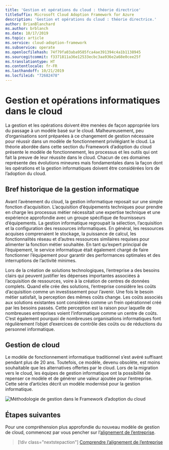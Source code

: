 ```yaml
---
title: 'Gestion et opérations du cloud : théorie directrice'
titleSuffix: Microsoft Cloud Adoption Framework for Azure
description: 'Gestion et opérations du cloud : théorie directrice.'
author: BrianBlanchard
ms.author: brblanch
ms.date: 10/17/2019
ms.topic: article
ms.service: cloud-adoption-framework
ms.subservice: operate
ms.openlocfilehash: 74f79fa03aba9585fca4ae391394c4a1b1138945
ms.sourcegitcommit: f3371811a36e12533ecbc3aa936e2a68e0cee25f
ms.translationtype: HT
ms.contentlocale: fr-FR
ms.lasthandoff: 10/21/2019
ms.locfileid: "72682478"
---
```

# <a name="it-management-and-operations-in-the-cloud"></a>Gestion et opérations informatiques dans le cloud

La gestion et les opérations doivent être menées de façon appropriée lors du passage à un modèle basé sur le cloud. Malheureusement, peu d’organisations sont préparées à ce changement de gestion nécessaire pour réussir dans un modèle de fonctionnement privilégiant le cloud. La théorie abordée dans cette section du Framework d’adoption du cloud présente le modèle de fonctionnement, les processus et les outils qui ont fait la preuve de leur réussite dans le cloud. Chacun de ces domaines représente des évolutions mineures mais fondamentales dans la façon dont les opérations et la gestion informatiques doivent être considérées lors de l’adoption du cloud.

## <a name="brief-history-of-it-management"></a>Bref historique de la gestion informatique

Avant l’avènement du cloud, la gestion informatique reposait sur une simple fonction d’acquisition. L’acquisition d’équipements techniques pour prendre en charge les processus métier nécessitait une expertise technique et une expérience approfondie avec un groupe spécifique de fournisseurs d’équipements. La gestion informatique regroupait la sélection, l’acquisition et la configuration des ressources informatiques. En général, les ressources acquises comprenaient le stockage, la puissance de calcul, les fonctionnalités réseau et d’autres ressources similaires requises pour alimenter la fonction métier souhaitée. En tant qu’expert principal de l’équipement, le service informatique était également chargé de faire fonctionner l’équipement pour garantir des performances optimales et des interruptions de l’activité minimes.

Lors de la création de solutions technologiques, l’entreprise a des besoins clairs qui peuvent justifier les dépenses importantes associées à l’acquisition de ressources, voire à la création de centres de données complets. Quand elle crée des solutions, l’entreprise considère les coûts d’acquisition comme un investissement pour l’avenir. Une fois le besoin métier satisfait, la perception des mêmes coûts change. Les coûts associés aux solutions existantes sont considérés comme un frein opérationnel créé par les besoins passés. Cette perception est la raison pour laquelle de nombreuses entreprises voient l’informatique comme un centre de coûts. C’est également pourquoi de nombreuses organisations informatiques font régulièrement l’objet d’exercices de contrôle des coûts ou de réductions du personnel informatique.

## <a name="cloud-management"></a>Gestion de cloud

Le modèle de fonctionnement informatique traditionnel s’est avéré suffisant pendant plus de 20 ans. Toutefois, ce modèle, devenu obsolète, est moins souhaitable que les alternatives offertes par le cloud. Lors de la migration vers le cloud, les équipes de gestion informatique ont la possibilité de repenser ce modèle et de générer une valeur ajoutée pour l’entreprise. Cette série d’articles décrit un modèle modernisé pour la gestion informatique.

![Méthodologie de gestion dans le Framework d’adoption du cloud](../../_images/manage/caf-manage.png)

## <a name="next-steps"></a>Étapes suivantes

Pour une compréhension plus approfondie du nouveau modèle de gestion de cloud, commencez par vous pencher sur l’[alignement de l’entreprise](./business-alignment.md).

> [!div class="nextstepaction"]
> [Comprendre l’alignement de l’entreprise](./business-alignment.md)
